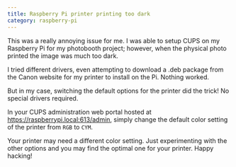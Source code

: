 ```yaml
---
title: Raspberry Pi printer printing too dark
category: raspberry-pi
---
```


This was a really annoying issue for me. I was able to setup CUPS on my Raspberry Pi for my photobooth project; however, when the physical photo printed the image was much too dark.

I tried different drivers, even attempting to download a .deb package from the Canon website for my printer to install on the Pi. Nothing worked.

But in my case, switching the default options for the printer did the trick! No special drivers required.

In your CUPS administration web portal hosted at https://raspberrypi.local:613/admin, simply change the default color setting of the printer from `RGB` to `CYM`.

Your printer may need a different color setting. Just experimenting with the other options and you may find the optimal one for your printer. Happy hacking!
